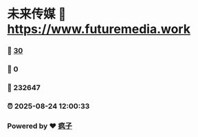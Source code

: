 # 未来传媒 :link: https://www.futuremedia.work 
### :page_facing_up: [30](https://www.futuremedia.work/tag.html) 
### :speech_balloon: 0 
### :hibiscus: 232647 
### :alarm_clock: 2025-08-24 12:00:33 
### Powered by :heart: [疯子](https://github.com/granthuang999/Gmeek)
